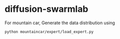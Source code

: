 # diffusion-swarmlab

For mountain car,
Generate the data distribution using
```
python mountaincar/expert/load_expert.py
```
